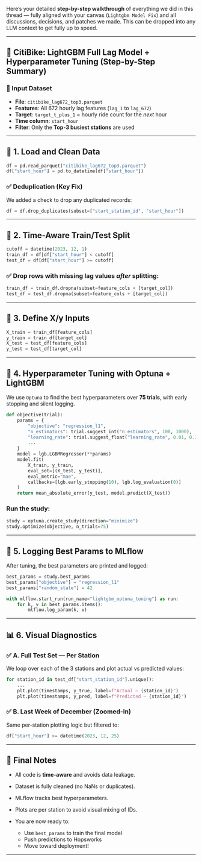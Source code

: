 Here’s your detailed **step-by-step walkthrough** of everything we did in this thread — fully aligned with your canvas (`Lightgbm Model Fix`) and all discussions, decisions, and patches we made. This can be dropped into any LLM context to get fully up to speed.

---

## 🧠 CitiBike: LightGBM Full Lag Model + Hyperparameter Tuning (Step-by-Step Summary)

### 📁 Input Dataset

- **File**: `citibike_lag672_top3.parquet`
- **Features**: All 672 hourly lag features (`lag_1` to `lag_672`)
- **Target**: `target_t_plus_1` = hourly ride count for the _next_ hour
- **Time column**: `start_hour`
- **Filter**: Only the **Top-3 busiest stations** are used

---

## 🧼 1. Load and Clean Data

```python
df = pd.read_parquet("citibike_lag672_top3.parquet")
df["start_hour"] = pd.to_datetime(df["start_hour"])
```

### ✅ Deduplication (Key Fix)

We added a check to drop any duplicated records:

```python
df = df.drop_duplicates(subset=["start_station_id", "start_hour"])
```

---

## 🧠 2. Time-Aware Train/Test Split

```python
cutoff = datetime(2023, 12, 1)
train_df = df[df["start_hour"] < cutoff]
test_df = df[df["start_hour"] >= cutoff]
```

### ✅ Drop rows with missing lag values _after_ splitting:

```python
train_df = train_df.dropna(subset=feature_cols + [target_col])
test_df = test_df.dropna(subset=feature_cols + [target_col])
```

---

## 📐 3. Define X/y Inputs

```python
X_train = train_df[feature_cols]
y_train = train_df[target_col]
X_test = test_df[feature_cols]
y_test = test_df[target_col]
```

---

## 🧪 4. Hyperparameter Tuning with Optuna + LightGBM

We use `Optuna` to find the best hyperparameters over **75 trials**, with early stopping and silent logging.

```python
def objective(trial):
    params = {
        "objective": "regression_l1",
        "n_estimators": trial.suggest_int("n_estimators", 100, 1000),
        "learning_rate": trial.suggest_float("learning_rate", 0.01, 0.3, log=True),
        ...
    }
    model = lgb.LGBMRegressor(**params)
    model.fit(
        X_train, y_train,
        eval_set=[(X_test, y_test)],
        eval_metric="mae",
        callbacks=[lgb.early_stopping(10), lgb.log_evaluation(0)]
    )
    return mean_absolute_error(y_test, model.predict(X_test))
```

### Run the study:

```python
study = optuna.create_study(direction="minimize")
study.optimize(objective, n_trials=75)
```

---

## 🧾 5. Logging Best Params to MLflow

After tuning, the best parameters are printed and logged:

```python
best_params = study.best_params
best_params["objective"] = "regression_l1"
best_params["random_state"] = 42

with mlflow.start_run(run_name="lightgbm_optuna_tuning") as run:
    for k, v in best_params.items():
        mlflow.log_param(k, v)
```

---

## 📊 6. Visual Diagnostics

### ✅ A. Full Test Set — Per Station

We loop over each of the 3 stations and plot actual vs predicted values:

```python
for station_id in test_df["start_station_id"].unique():
    ...
    plt.plot(timestamps, y_true, label=f"Actual — {station_id}")
    plt.plot(timestamps, y_pred, label=f"Predicted — {station_id}")
```

### ✅ B. Last Week of December (Zoomed-In)

Same per-station plotting logic but filtered to:

```python
df["start_hour"] >= datetime(2023, 12, 25)
```

---

## 🧩 Final Notes

- All code is **time-aware** and avoids data leakage.
- Dataset is fully cleaned (no NaNs or duplicates).
- MLflow tracks best hyperparameters.
- Plots are per station to avoid visual mixing of IDs.
- You are now ready to:

  - Use `best_params` to train the final model
  - Push predictions to Hopsworks
  - Move toward deployment!

---
